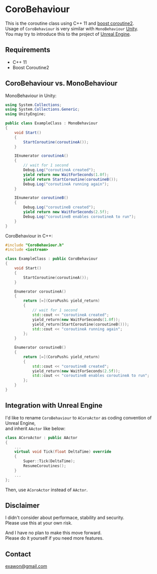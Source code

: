 # CoroBehaviour

This is the coroutine class using C++ 11 and [boost coroutine2](https://github.com/boostorg/coroutine2).  
Usage of `CoroBehaviour` is very similar with `MonoBehaviour` [Unity](https://unity3d.com/).  
You may try to introduce this to the project of [Unreal Engine](https://www.unrealengine.com/).  

## Requirements

- C++ 11
- Boost Coroutine2

## CoroBehaviour vs. MonoBehaviour

MonoBehaviour in Unity:
```c#
using System.Collections;
using System.Collections.Generic;
using UnityEngine;

public class ExampleClass : MonoBehaviour
{
    void Start()
    {
        StartCoroutine(coroutineA());
    }

    IEnumerator coroutineA()
    {
        // wait for 1 second
        Debug.Log("coroutineA created");
        yield return new WaitForSeconds(1.0f);
        yield return StartCoroutine(coroutineB());
        Debug.Log("coroutineA running again");
    }

    IEnumerator coroutineB()
    {
        Debug.Log("coroutineB created");
        yield return new WaitForSeconds(2.5f);
        Debug.Log("coroutineB enables coroutineA to run");
    }
}
```

CoroBehaviour in C++:
```c++
#include "CoroBehaviour.h"
#include <iostream>

class ExampleClass : public CoroBehaviour
{
    void Start()
    {
        StartCoroutine(coroutineA());
    }

    Enumerator coroutineA()
    {
        return [=](CoroPush& yield_return)
        {
            // wait for 1 second
            std::cout << "coroutineA created";
            yield_return(new WaitForSeconds(1.0f));
            yield_return(StartCoroutine(coroutineB()));
            std::cout << "coroutineA running again";
        };
    }

    Enumerator coroutineB()
    {
        return [=](CoroPush& yield_return)
        {
            std::cout << "coroutineB created";
            yield_return(new WaitForSeconds(2.5f));
            std::cout << "coroutineB enables coroutineA to run";
        };
    }
}
```

## Integration with Unreal Engine

I'd like to rename `CoroBehaviour` to `ACoroActor` as coding convention of Unreal Engine,  
and inherit `AActor` like below:

```c++
class ACoroActor : public AActor
{
    ...
    virtual void Tick(float DeltaTime) override
    {
        Super::Tick(DeltaTime);
        ResumeCoroutines();
    }
    ...
};
```

Then, use `ACoroActor` instead of `AActor`.


## Disclaimer

I didn't consider about performace, stability and security.  
Please use this at your own risk.

And I have no plan to make this move forward.  
Please do it yourself if you need more features.

## Contact

exawon@gmail.com
